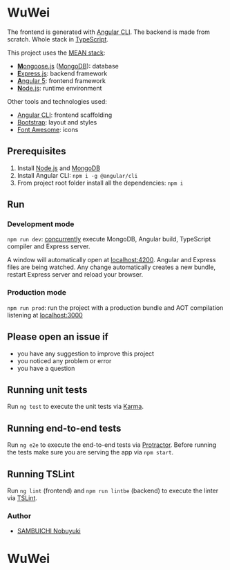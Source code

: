 # WuWei

The frontend is generated with [Angular CLI](https://github.com/angular/angular-cli). The backend is made from scratch. Whole stack in [TypeScript](https://www.typescriptlang.org).

This project uses the [MEAN stack](https://en.wikipedia.org/wiki/MEAN_(software_bundle)):

* [**M**ongoose.js](http://www.mongoosejs.com) ([MongoDB](https://www.mongodb.com)): database
* [**E**xpress.js](http://expressjs.com): backend framework
* [**A**ngular 5](https://angular.io): frontend framework
* [**N**ode.js](https://nodejs.org): runtime environment

Other tools and technologies used:

* [Angular CLI](https://cli.angular.io): frontend scaffolding
* [Bootstrap](http://www.getbootstrap.com): layout and styles
* [Font Awesome](http://fontawesome.io): icons

## Prerequisites

1. Install [Node.js](https://nodejs.org) and [MongoDB](https://www.mongodb.com)
2. Install Angular CLI: `npm i -g @angular/cli`
3. From project root folder install all the dependencies: `npm i`

## Run

### Development mode

`npm run dev`: [concurrently](https://github.com/kimmobrunfeldt/concurrently) execute MongoDB, Angular build, TypeScript compiler and Express server.

A window will automatically open at [localhost:4200](http://localhost:4200). Angular and Express files are being watched. Any change automatically creates a new bundle, restart Express server and reload your browser.

### Production mode

`npm run prod`: run the project with a production bundle and AOT compilation listening at [localhost:3000](http://localhost:3000)

## Please open an issue if

* you have any suggestion to improve this project
* you noticed any problem or error
* you have a question

## Running unit tests

Run `ng test` to execute the unit tests via [Karma](https://karma-runner.github.io).

## Running end-to-end tests

Run `ng e2e` to execute the end-to-end tests via [Protractor](http://www.protractortest.org/).
Before running the tests make sure you are serving the app via `npm start`.

## Running TSLint

Run `ng lint` (frontend) and `npm run lintbe` (backend) to execute the linter via [TSLint](https://palantir.github.io/tslint/).

### Author

* [SAMBUICHI Nobuyuki](https://github.com/pontsoleil)
# WuWei

